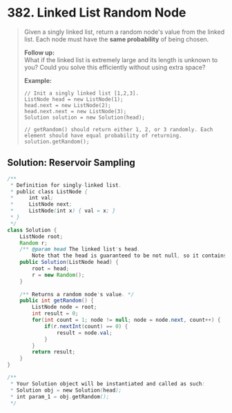 # 382. Linked List Random Node

> Given a singly linked list, return a random node's value from the linked list. Each node must have the **same probability** of being chosen.
>
> **Follow up:**  
> What if the linked list is extremely large and its length is unknown to you? Could you solve this efficiently without using extra space?
>
> **Example:**
>
> ```text
> // Init a singly linked list [1,2,3].
> ListNode head = new ListNode(1);
> head.next = new ListNode(2);
> head.next.next = new ListNode(3);
> Solution solution = new Solution(head);
>
> // getRandom() should return either 1, 2, or 3 randomly. Each element should have equal probability of returning.
> solution.getRandom();
> ```

## Solution: Reservoir Sampling

```java
/**
 * Definition for singly-linked list.
 * public class ListNode {
 *     int val;
 *     ListNode next;
 *     ListNode(int x) { val = x; }
 * }
 */
class Solution {
    ListNode root;
    Random r;
    /** @param head The linked list's head.
        Note that the head is guaranteed to be not null, so it contains at least one node. */
    public Solution(ListNode head) {
        root = head;
        r = new Random();
    }
    
    /** Returns a random node's value. */
    public int getRandom() {
        ListNode node = root;
        int result = 0;
        for(int count = 1; node != null; node = node.next, count++) {
            if(r.nextInt(count) == 0) {
                result = node.val;
            }
        }
        return result;
    }
}

/**
 * Your Solution object will be instantiated and called as such:
 * Solution obj = new Solution(head);
 * int param_1 = obj.getRandom();
 */
```

